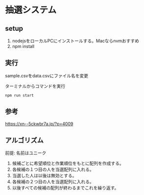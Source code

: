 # 抽選システム

## setup

1. nodejsをローカルPCにインストールする。Macならnvmおすすめ
2. npm install

## 実行
sample.csvをdata.csvにファイル名を変更

ターミナルからコマンドを実行
```
npm run start
```

## 参考
https://xn--5ckwbr7a.jp/?p=4009

## アルゴリズム
前提: 名前はユニーク

1. 候補ごとに希望順位と作業順位をもとに配列を作成する。
2. 各候補の１つ目の人を当選配列に入れる。
3. 当選した人は以後は無効とする。
4. 各候補の２つ目の人を当選配列に入れる。
5. 以後すべての候補の配列が終わるまでこれを繰り返す。
